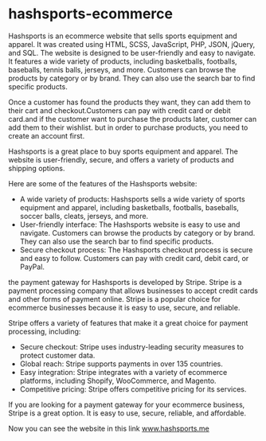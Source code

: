 # hashsports-ecommerce

Hashsports is an ecommerce website that sells sports equipment and apparel. It was created using HTML, SCSS, JavaScript, PHP, JSON, jQuery, and SQL. The website is designed to be user-friendly and easy to navigate. It features a wide variety of products, including basketballs, footballs, baseballs, tennis balls, jerseys, and more. Customers can browse the products by category or by brand. They can also use the search bar to find specific products.

Once a customer has found the products they want, they can add them to their cart and checkout.Customers can pay with credit card or debit card.and if the customer want to purchase the products later, customer can add them to their wishlist. but in order to purchase products, you need to create an account first.

Hashsports is a great place to buy sports equipment and apparel. The website is user-friendly, secure, and offers a variety of products and shipping options.

Here are some of the features of the Hashsports website:
<ul>
<li>A wide variety of products: Hashsports sells a wide variety of sports equipment and apparel, including basketballs, footballs, baseballs, soccer balls, cleats, jerseys, and more.</li>
<li>User-friendly interface: The Hashsports website is easy to use and navigate. Customers can browse the products by category or by brand. They can also use the search bar to find specific products.</li>
<li>Secure checkout process: The Hashsports checkout process is secure and easy to follow. Customers can pay with credit card, debit card, or PayPal.</li>
</ul>

the payment gateway for Hashsports is developed by Stripe. Stripe is a payment processing company that allows businesses to accept credit cards and other forms of payment online. Stripe is a popular choice for ecommerce businesses because it is easy to use, secure, and reliable.

Stripe offers a variety of features that make it a great choice for payment processing, including:
<ul>
<li>Secure checkout: Stripe uses industry-leading security measures to protect customer data.</li>
<li>Global reach: Stripe supports payments in over 135 countries.</li>
<li>Easy integration: Stripe integrates with a variety of ecommerce platforms, including Shopify, WooCommerce, and Magento.</li>
<li>Competitive pricing: Stripe offers competitive pricing for its services.</li>
</ul> 
If you are looking for a payment gateway for your ecommerce business, Stripe is a great option. It is easy to use, secure, reliable, and affordable.

Now you can see the website in this link <a href="https://hashsports.me">www.hashsports.me</a>
